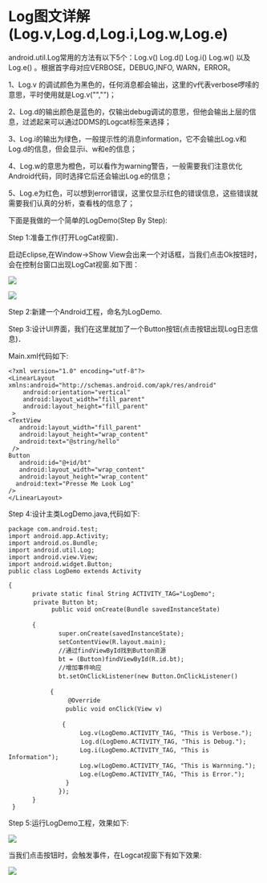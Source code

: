 Log图文详解(Log.v,Log.d,Log.i,Log.w,Log.e)
==========================================

android.util.Log常用的方法有以下5个：Log.v() Log.d() Log.i() Log.w() 以及 Log.e() 。根据首字母对应VERBOSE，DEBUG,INFO, WARN，ERROR。

1、Log.v 的调试颜色为黑色的，任何消息都会输出，这里的v代表verbose啰嗦的意思，平时使用就是Log.v("","")；

2、Log.d的输出颜色是蓝色的，仅输出debug调试的意思，但他会输出上层的信息，过滤起来可以通过DDMS的Logcat标签来选择；

3、Log.i的输出为绿色，一般提示性的消息information，它不会输出Log.v和Log.d的信息，但会显示i、w和e的信息；

4、Log.w的意思为橙色，可以看作为warning警告，一般需要我们注意优化Android代码，同时选择它后还会输出Log.e的信息；

5、Log.e为红色，可以想到error错误，这里仅显示红色的错误信息，这些错误就需要我们认真的分析，查看栈的信息了；

下面是我做的一个简单的LogDemo(Step By Step):

Step 1:准备工作(打开LogCat视窗)．

启动Eclipse,在Window->Show View会出来一个对话框，当我们点击Ok按钮时，会在控制台窗口出现LogCat视窗.如下图：

![](http://biangbiangpic.b0.upaiyun.com/blog/ad9c980d76f631511cc1e4452676e6d5.jpg)

![](http://biangbiangpic.b0.upaiyun.com/blog/1fd4a3ef632cd53911e0489299a6e929.jpg)

Step 2:新建一个Android工程，命名为LogDemo.

Step 3:设计UI界面，我们在这里就加了一个Button按钮(点击按钮出现Log日志信息)．

Main.xml代码如下:

    <?xml version="1.0" encoding="utf-8"?>
    <LinearLayout xmlns:android="http://schemas.android.com/apk/res/android"
        android:orientation="vertical"
        android:layout_width="fill_parent"
        android:layout_height="fill_parent"
     >
    <TextView  
       android:layout_width="fill_parent" 
       android:layout_height="wrap_content" 
       android:text="@string/hello"
     />
    Button
       android:id="@+id/bt"
       android:layout_width="wrap_content"
       android:layout_height="wrap_content"
      android:text="Presse Me Look Log"
    />
    </LinearLayout>

Step 4:设计主类LogDemo.java,代码如下:

    package com.android.test;
    import android.app.Activity;
    import android.os.Bundle;
    import android.util.Log;
    import android.view.View;
    import android.widget.Button;
    public class LogDemo extends Activity

    {
    　　　　private static final String ACTIVITY_TAG="LogDemo";
    　　　  private Button bt;
                public void onCreate(Bundle savedInstanceState)

    　　　　{
       　　　　　　 super.onCreate(savedInstanceState);
        　　　　　　setContentView(R.layout.main);
        　　　　　　//通过findViewById找到Button资源
        　　　　　　bt = (Button)findViewById(R.id.bt);
        　　　　　　//增加事件响应
       　　　　　　 bt.setOnClickListener(new Button.OnClickListener()

    　　　　　　　{
    　　　　　　　　　　@Override
     　　　　　　　　　public void onClick(View v)

    　　　　　　　　　{
    　　　　　　　　　　　　Log.v(LogDemo.ACTIVITY_TAG, "This is Verbose.");
     　　　　　　　　　　　 Log.d(LogDemo.ACTIVITY_TAG, "This is Debug.");
    　　　　　　　　　　　　Log.i(LogDemo.ACTIVITY_TAG, "This is Information");
    　　　　　　　　　　　　Log.w(LogDemo.ACTIVITY_TAG, "This is Warnning.");
    　　　　　　　　　　　　Log.e(LogDemo.ACTIVITY_TAG, "This is Error.");
     　　　　　　　　　}
        　　　　　　});
    　　　　}
     }

Step 5:运行LogDemo工程，效果如下:

![](http://biangbiangpic.b0.upaiyun.com/blog/788905290ee95ee3d8291806b284d68d.jpg)

当我们点击按钮时，会触发事件，在Logcat视窗下有如下效果:

![](http://biangbiangpic.b0.upaiyun.com/blog/99f5502b506107ceed670400302af6ba.jpg)
